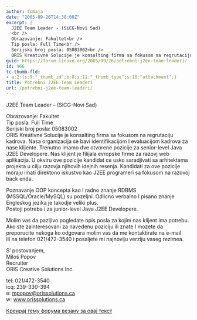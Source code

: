 ```yaml
---
author: tomaja
date: "2005-09-26T14:38:00Z"
excerpt: |
  J2EE Team Leader - (SiCG-Novi Sad)
  <br />
  Obrazovanje: Fakultet<br />
  Tip posla: Full Time<br />
  Serijski broj posla: 05083002<br />
  ORIS Kreativne Solucije je konsalting firma sa fokusom na regrutaciju kadrova. Nasa organizacija se bavi identifikacijom I evaluacijom kadrova za nase klijente. Trenutno imamo dve otvorene pozicije za senior-level Java J2EE Developere.
guid: https://forum.linuxo.org/2005/09/26/potrebni-j2ee-team-leaderi/
id: 966
tc-thumb-fld:
- a:2:{s:9:"_thumb_id";b:0;s:11:"_thumb_type";s:10:"attachment";}
title: Potrebni J2EE Team Leaderi
url: /potrebni-j2ee-team-leaderi/
---
```

J2EE Team Leader &#8211; (SiCG-Novi Sad)  
  
Obrazovanje: Fakultet  
Tip posla: Full Time  
Serijski broj posla: 05083002  
ORIS Kreativne Solucije je konsalting firma sa fokusom na regrutaciju kadrova. Nasa organizacija se bavi identifikacijom I evaluacijom kadrova za nase klijente. Trenutno imamo dve otvorene pozicije za senior-level Java J2EE Developere. <!--break-->Nas klijent je filijala evropske firme za razovj web aplikacija. U okviru ove pozicije kandidat ce usko saradjivati sa arhitektama projekta u cilju razovja njihovih idejnih resenja. Kandidati za ove pozicije moraju imati direktono iskustvo kao J2EE programeri sa fokusom na razovoj back enda. 

Poznavanje OOP koncepta kao I radno znanje RDBMS (MSSQL/Oracle/MySQL) su pozeljni. Odlicno verbalno I pisano znanje Engleskog jezika je takodje veliki plus.  
Postoji potreba i za junior-level Java J2EE Developere.

Molim vas da pazljivo pogledate opis posla za kojim nas klijent ima potrebu. Ako ste zainteresovani za navedenu poziciju ili znate I mozete da preporucite nekoga ko odgovara molim vas da me kontaktirate na e-mail  
Ili na telefon 021/472-3540 i posaljete mi najnoviju verziju vaseg rezimea.

S&#8217; postovanjem,  
Miloš Popov  
Recruiter  
ORIS Creative Solutions Inc.

tel: 021/472-3540  
icq: 239-330-394  
e: mpopov@orissolutions.ca  
w: www.orissolutions.ca 

[Креирај тему форума везану за овај текст](https://linuxo.org/nova-tema-na-forumu/?se_pid=966)